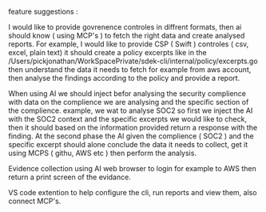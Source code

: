 feature suggestions :

I would like to provide govrenence controles in diffrent formats, then ai should know ( using MCP's ) to fetch the right data and create analysed reports.
For example, I would like to provide CSP ( Swift ) controles ( csv, excel, plain text) it should create a policy excerpts like in the /Users/pickjonathan/WorkSpacePrivate/sdek-cli/internal/policy/excerpts.go then understand the data it needs to fetch for example from aws account, then analyse the findings according to the policy and provide a report.

When using AI we should inject befor analysing the security complience with data on the complience we are analysing and the specific section of the complience.
example, we wat to analyse SOC2 so first we inject the AI with the SOC2 context and the specific excerpts we would like to check, then it should based on the information provided return a response with the finding.
At the second phase the AI given the complience ( SOC2 ) and the specific excerpt should alone conclude the data it needs to collect, get it using MCPS ( githu, AWS etc ) then perform the analysis.

Evidence collection using AI web browser to login for example to AWS then return a print screen of the evidance.

VS code extention to help configure the cli, run reports and view them, also connect MCP's.